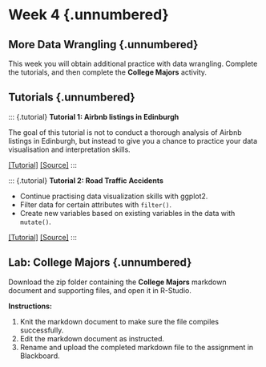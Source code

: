 # Week 4 {.unnumbered}

## More Data Wrangling {.unnumbered}

<p>

This week you will obtain additional practice with data wrangling.
Complete the tutorials, and then complete the **College Majors** activity.

## Tutorials {.unnumbered}

::: {.tutorial}
**Tutorial 1: Airbnb listings in Edinburgh**

The goal of this tutorial is not to conduct a thorough analysis of Airbnb listings in Edinburgh, but instead to give you a chance to practice your data visualisation and interpretation skills.

[[Tutorial]](https://minecr.shinyapps.io/dsbox-01-edibnb/) [[Source]](https://github.com/rstudio-education/dsbox/tree/master/inst/tutorials/01-basics)
:::

::: {.tutorial}
**Tutorial 2: Road Traffic Accidents**

-   Continue practising data visualization skills with ggplot2.
-   Filter data for certain attributes with `filter()`.
-   Create new variables based on existing variables in the data with `mutate()`.

[[Tutorial]](https://minecr.shinyapps.io/dsbox-02-accidents/) [[Source]](https://github.com/rstudio-education/dsbox/tree/master/inst/tutorials/02-accidents)
:::

## Lab: College Majors {.unnumbered}

<p>

Download the zip folder containing the **College Majors** markdown document and supporting files, and open it in R-Studio.

**Instructions:**

1.  Knit the markdown document to make sure the file compiles successfully.
2.  Edit the markdown document as instructed.
3.  Rename and upload the completed markdown file to the assignment in Blackboard.

